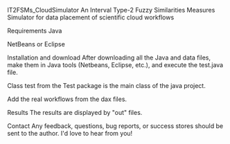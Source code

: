 IT2FSMs_CloudSimulator
An Interval Type-2 Fuzzy Similarities Measures Simulator for data placement of scientific cloud workflows

Requirements
Java

NetBeans or Eclipse

Installation and download
After downloading all the Java and data files, make them in Java tools (Netbeans, Eclipse, etc.), and execute the test.java file.

Class test from the Test package is the main class of the java project.

Add the real workflows from the dax files.

Results
The results are displayed by "out" files.

Contact
Any feedback, questions, bug reports, or success stores should be sent to the author. I'd love to hear from you!
